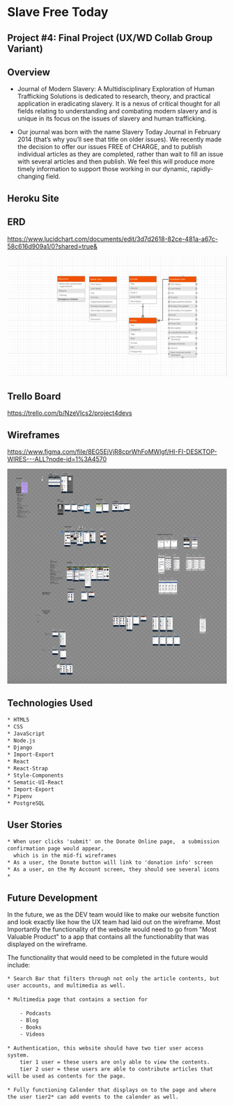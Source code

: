 # Slave Free Today 

## Project #4: Final Project (UX/WD Collab Group Variant)

## Overview

*   Journal of Modern Slavery: A Multidisciplinary Exploration of Human Trafficking Solutions is dedicated to research, theory, and practical application in eradicating slavery. It is a nexus of critical thought for all fields relating to understanding and combating modern slavery and is unique in its focus on the issues of slavery and human trafficking.

*   Our journal was born with the name Slavery Today Journal in February 2014 (that’s why you’ll see that title on older issues). We recently made the decision to offer our issues FREE of CHARGE, and to publish individual articles as they are completed, rather than wait to fill an issue with several articles and then publish. We feel this will produce more timely information to support those working in our dynamic, rapidly-changing field.




## Heroku Site


## ERD

https://www.lucidchart.com/documents/edit/3d7d2618-82ce-481a-a67c-58c616d909a1/0?shared=true&


![ERD](/client/src/images/ERD%20.png)

## Trello Board

https://trello.com/b/NzeVIcs2/project4devs

## Wireframes

https://www.figma.com/file/8EG5EjVjR8cprWhFoMWlgf/HI-FI-DESKTOP-WIRES---ALL?node-id=1%3A4570

![WireFrames](/client/src/images/wireframeZoomOut.png)



## Technologies Used

    * HTML5
    * CSS
    * JavaScript
    * Node.js
    * Django
    * Import-Export
    * React 
    * React-Strap
    * Style-Components
    * Sematic-UI-React
    * Import-Export
    * Pipenv
    * PostgreSQL
   
## User Stories
 
    * When user clicks 'submit' on the Donate Online page,  a submission confirmation page would appear, 
      which is in the mid-fi wireframes
    * As a user, the Donate button will link to 'donation info' screen
    * As a user, on the My Account screen, they should see several icons
    * 

## Future Development

In the future, we as the DEV team would like to make our website function and look exactly like how the UX team had laid out on the wireframe.  Most Importantly the functionality of the website would need to go from "Most Valuable Product" to a app that contains all the functionablity that was displayed on the wireframe.

The functionality that would need to be completed in the future would include:

    * Search Bar that filters through not only the article contents, but user accounts, and multimedia as well.

    * Multimedia page that contains a section for 

        - Podcasts
        - Blog
        - Books
        - Videos

    * Authentication, this website should have two tier user access system.
        tier 1 user = these users are only able to view the contents.
        tier 2 user = these users are able to contribute articles that will be used as contents for the page.

    * Fully functioning Calender that displays on to the page and where the user tier2* can add events to the calender as well.
